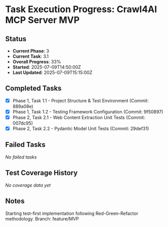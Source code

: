 # Task Execution Progress: Crawl4AI MCP Server MVP

## Status
- **Current Phase**: 3
- **Current Task**: 3.1
- **Overall Progress**: 33%
- **Started**: 2025-07-09T14:50:00Z
- **Last Updated**: 2025-07-09T15:15:00Z

## Completed Tasks
- [x] Phase 1, Task 1.1 - Project Structure & Test Environment (Commit: 889a08e)
- [x] Phase 1, Task 1.2 - Testing Framework Configuration (Commit: 9f50897)
- [x] Phase 2, Task 2.1 - Web Content Extraction Unit Tests (Commit: 007dc95)
- [x] Phase 2, Task 2.2 - Pydantic Model Unit Tests (Commit: 29def31)

## Failed Tasks
_No failed tasks_

## Test Coverage History
_No coverage data yet_

## Notes
Starting test-first implementation following Red-Green-Refactor methodology.
Branch: feature/MVP